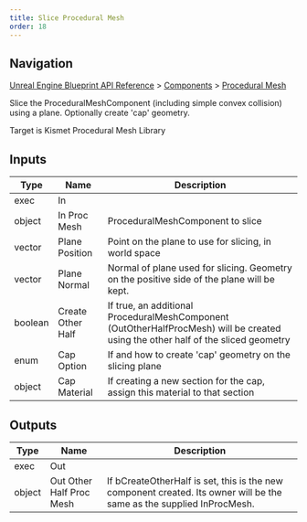 ```yaml
---
title: Slice Procedural Mesh
order: 18
---
```

## Navigation

[Unreal Engine Blueprint API Reference](https://dev.epicgames.com/documentation/en-us/unreal-engine/BlueprintAPI) > [Components](https://dev.epicgames.com/documentation/en-us/unreal-engine/BlueprintAPI/Components) > [Procedural Mesh](https://dev.epicgames.com/documentation/en-us/unreal-engine/BlueprintAPI/Components/ProceduralMesh)

Slice the ProceduralMeshComponent (including simple convex collision) using a plane. Optionally create 'cap' geometry.

Target is Kismet Procedural Mesh Library

## Inputs

| Type | Name | Description |
| --- | --- | --- |
| exec | In |  |
| object | In Proc Mesh | ProceduralMeshComponent to slice |
| vector | Plane Position | Point on the plane to use for slicing, in world space |
| vector | Plane Normal | Normal of plane used for slicing. Geometry on the positive side of the plane will be kept. |
| boolean | Create Other Half | If true, an additional ProceduralMeshComponent (OutOtherHalfProcMesh) will be created using the other half of the sliced geometry |
| enum | Cap Option | If and how to create 'cap' geometry on the slicing plane |
| object | Cap Material | If creating a new section for the cap, assign this material to that section |

## Outputs

| Type | Name | Description |
| --- | --- | --- |
| exec | Out |  |
| object | Out Other Half Proc Mesh | If bCreateOtherHalf is set, this is the new component created. Its owner will be the same as the supplied InProcMesh. |
